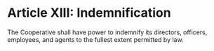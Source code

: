 # Article XIII: Indemnification

The Cooperative shall have power to indemnify its directors, officers, employees, and agents to the fullest extent permitted by law.

